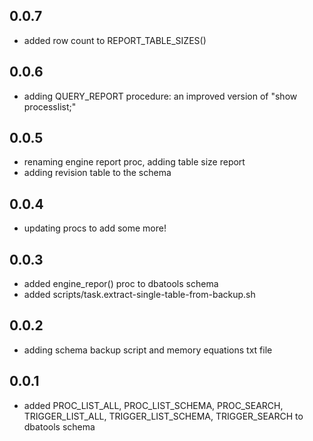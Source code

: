 ## 0.0.7
- added row count to REPORT_TABLE_SIZES()

## 0.0.6
- adding QUERY_REPORT procedure: an improved version of "show processlist;"

## 0.0.5
- renaming engine report proc, adding table size report
- adding revision table to the schema

## 0.0.4
- updating procs to add some more!

## 0.0.3
- added engine_repor() proc to dbatools schema
- added scripts/task.extract-single-table-from-backup.sh

## 0.0.2
- adding schema backup script and memory equations txt file

## 0.0.1
- added PROC_LIST_ALL, PROC_LIST_SCHEMA, PROC_SEARCH, TRIGGER_LIST_ALL, TRIGGER_LIST_SCHEMA, TRIGGER_SEARCH to dbatools schema

